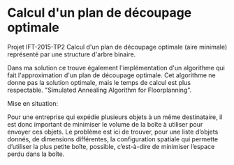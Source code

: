 Calcul d'un plan de découpage optimale
============
Projet IFT-2015-TP2
Calcul d'un plan de découpage optimale (aire minimale) représenté par une structure d'arbre binaire.

Dans ma solution ce trouve également l'implémentation d'un algorithme qui fait l'approximation d'un plan
de découpage optimale. Cet algorithme ne donne pas la solution optimale, mais le temps de calcul est plus respectable.
"Simulated Annealing Algorithm for Floorplanning".

Mise en situation:

Pour une entreprise qui expédie plusieurs objets à un même destinataire, il est donc
important de minimiser le volume de la boîte à utiliser pour envoyer ces objets. Le problème est
ici de trouver, pour une liste d’objets donnés, de dimensions différentes, la configuration spatiale
qui permette d’utiliser la plus petite boîte, possible, c’est-à-dire de minimiser l’espace perdu dans
la boîte.
